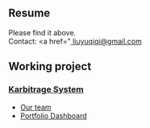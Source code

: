 ## Resume
Please find it above.<br>
Contact: <a href="<a href="mailto:liuyuqiqi@gmail.com"> liuyuqiqi@gmail.com </a>
## Working project
### <a href="http://karbitrage.webrelay.io"> Karbitrage System </a>
-  <a href="http://karbitrage.webrelay.io/about/team"> Our team </a>
-  <a href="http://karbitrage.webrelay.io/dashboard"> Portfolio Dashboard </a>
